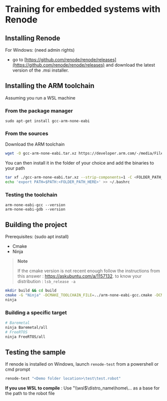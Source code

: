 # Training for embedded systems with Renode

## Installing Renode
For Windows:  (need admin rights)
- go to [https://github.com/renode/renode/releases](https://github.com/renode/renode/releases) and download the latest version of the .msi installer. 

## Installing the ARM toolchain

Assuming you run a WSL machine

### From the package manager

```
sudo apt-get install gcc-arm-none-eabi
```

### From the sources 
Download the ARM toolchain

``` bash
wget -O gcc-arm-none-eabi.tar.xz https://developer.arm.com/-/media/Files/downloads/gnu/12.2.mpacbti-bet1/binrel/arm-gnu-toolchain-12.2.mpacbti-bet1-x86_64-arm-none-eabi.tar.xz
```

You can then install it in the folder of your choice and add the binaries to your path

``` bash
tar xf ./gcc-arm-none-eabi.tar.xz --strip-components=1 -C <FOLDER_PATH_HERE>
echo 'export PATH=$PATH:<FOLDER_PATH_HERE>' >> ~/.bashrc
```

### Testing the toolchain

```
arm-none-eabi-gcc --version
arm-none-eabi-gdb --version
```

## Building the project

Prerequisites: (sudo apt install) 
- Cmake   
- Ninja

>**Note**
> 
>If the cmake version is not recent enough follow the instructions from this answer : https://askubuntu.com/a/1157132. to know your distribution : 
>`lsb_release -a`
``` bash
mkdir build && cd build
cmake -G "Ninja" -DCMAKE_TOOLCHAIN_FILE=../arm-none-eabi-gcc.cmake -DCMAKE_BUILD_TYPE=Debug ..
ninja
```

### Building a specific target

```bash
# Baremetal 
ninja Baremetal/all
# FreeRTOS
ninja FreeRTOS/all
```


## Testing the sample

If renode is installed on Windows, launch `renode-test` from a powershell or cmd prompt

``` powershell
renode-test "<Demo folder location>\test\test.robot"
```

**If you use WSL to compile** : Use "\\\\wsl$\\distro_name\\home\\... as a base for the path to the robot file